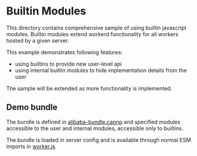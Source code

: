 # Builtin Modules

This directory contains comprehensive sample of using builtin javascript modules.
Builtin modules extend workerd functionality for all workers hosted by a given server.

This example demonstrates following features:
- using builtins to provide new user-level api
- using internal builtin modules to hide implementation details from the user

The sample will be extended as more functionality is implemented.

## Demo bundle

The bundle is defined in [alibaba-bundle.capnp](alibaba-bundle.capnp) and specified modules
accessible to the user and internal modules, accessible only to builtins.

The bundle is loaded in server config and is available through normal ESM imports in
[worker.js](worker.js).
